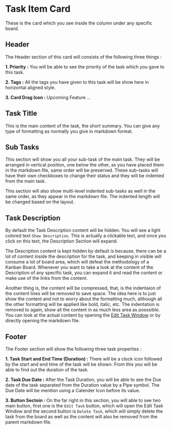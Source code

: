 # Task Item Card

These is the card which you see inside the column under any specific board.

## Header

The Header section of this card will consists of the following three things :

**1. Priority :** You will be able to see the priority of the task which you gave to this task.

**2. Tags :** All the tags you have given to this task will be show here in horizontal aligned style.

**3. Card Drag Icon :** Upcoming Feature ...

## Task Title

This is the main content of the task, the short summary. You can give any type of formatting as normally you give in markdown format.

## Sub Tasks

This section will show you all your sub-task of the main task. They will be arranged in vertical position, one below the other, as you have placed them in the markdown file, same order will be preserved. These sub-tasks will have their own checkboxes to change their status and they will be indented from the main task.

This section will also show multi-level indented sub-tasks as well in the same order, as they appear in the markdown file. The indented length will be changed based on the layout.

## Task Description

By default the Task Description content will be hidden. You will see a light colored text `Show Description`. This is actually a clickable text, and once you click on this text, the Description Section will expand.

The Description content is kept hidden by default is because, there can be a lot of content inside the description for the task, and keeping in visible will consume a lot of board area, which will defeat the methodology of a Kanban Board. Whenever you want to take a look at the content of the Description of any specific task, you can expand it and read the content or make use of the links from the content.

Another thing is, the content will be compressed, that, is the indentaion of the content lines will be removed to save space. The idea here is to just show the content and not to worry about the formatting much, although all the other formatting will be applied like bold, italic, etc. The indentation is removed to again, show all the content in as much less area as posssible. You can look at the actual content by opening the [Edit Task Window](./EditTaskWindow.md#) or by directly opening the markdown file.

## Footer

The Footer section will show the following three task properties :

**1. Task Start and End Time (Duration) :** There will be a clock icon followed by the start and end time of the task will be shown. From this you will be able to find out the duration of the task.

**2. Task Due Date :** After the Task Duration, you will be able to see the Due date of the task separated from the Duration value by a Pipe symbol. The Due Date will be mention using a Calender Icon before its value.

**3. Button Sectoin :** On the far right in this section, you will able to see two main button, first one is the `Edit Task` button, which will open the Edit Task Window and the second button is `Delete Task`, which will simply delete the task from the board as well as the content will also be removed from the parent markdown file.
